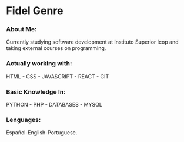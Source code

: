 <html>		

 <tittle> 
 <h1>
	 Fidel Genre
 </h1> 
 </tittle> 

<h3>
About Me:
</h3>

<body>
	
<p>
Currently studying software development at Instituto Superior Icop and taking external courses on programming.
</p>

<h3>
Actually working with:
</h3>

<P>	
HTML - CSS - JAVASCRIPT - REACT - GIT
</P>

<h3>
Basic Knowledge In:
</h3>

<P>	
PYTHON - PHP - DATABASES - MYSQL
</P>

<h3>
Lenguages:
</h3>

<P>
Español-English-Portuguese.
</p>

</body>
</html>
